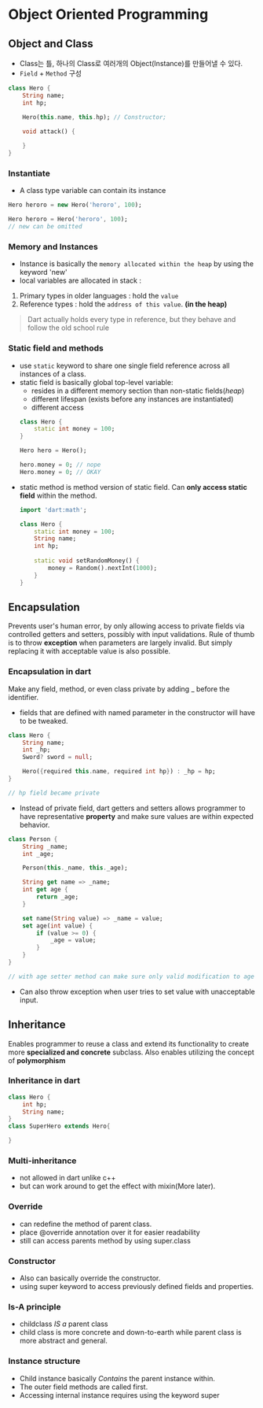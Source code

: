 # Object Oriented Programming

## Object and Class
- Class는 틀, 하나의 Class로 여러개의 Object(Instance)를 만들어낼 수 있다.
- `Field` + `Method` 구성
```dart
class Hero {
    String name;
    int hp;

    Hero(this.name, this.hp); // Constructor;

    void attack() {
        
    }
}
```

### Instantiate
- A class type variable can contain its instance
```dart
Hero heroro = new Hero('heroro', 100);

Hero heroro = Hero('heroro', 100);
// new can be omitted
```

### Memory and Instances
- Instance is basically the `memory allocated within the heap` by using the keyword 'new' 
- local variables are allocated in stack :
1. Primary types in older languages : hold the `value`
2. Reference types : hold the `address of this value`. **(in the heap)**

> Dart actually holds every type in reference, but they behave and follow the old school rule

### Static field and methods
- use `static` keyword to share one single field reference across all instances of a class.
- static field is basically global top-level variable:
    - resides in a different memory section than non-static fields(*heap*)
    - different lifespan (exists before any instances are instantiated)
    - different access
    ```dart
    class Hero {
        static int money = 100;
    }

    Hero hero = Hero();

    hero.money = 0; // nope
    Hero.money = 0; // OKAY
    ```
- static method is method version of static field. Can **only access static field** within the method.
    ```dart
    import 'dart:math';

    class Hero {
        static int money = 100;
        String name;
        int hp;
        
        static void setRandomMoney() {
            money = Random().nextInt(1000);
        }
    }
    ```

## Encapsulation
Prevents user's human error, by only allowing access to private fields via controlled getters and setters, possibly with input validations. Rule of thumb is to throw **exception** when parameters are largely invalid. But simply replacing it with acceptable value is also possible.

### Encapsulation in dart
Make any field, method, or even class private by adding _ before the identifier.
- fields that are defined with named parameter in the constructor will have to be tweaked.
```dart
class Hero {
    String name;
    int _hp;
    Sword? sword = null;

    Hero({required this.name, required int hp}) : _hp = hp;
}

// hp field became private
```

- Instead of private field, dart getters and setters allows programmer to have representative **property** and make sure values are within expected behavior.

```dart
class Person {
    String _name;
    int _age;

    Person(this._name, this._age);

    String get name => _name;
    int get age {
        return _age;
    }

    set name(String value) => _name = value;
    set age(int value) {
        if (value >= 0) {
            _age = value;
        }
    }
}

// with age setter method can make sure only valid modification to age is applied.
```
- Can also throw exception when user tries to set value with unacceptable input.

## Inheritance
Enables programmer to reuse a class and extend its functionality to create more **specialized and concrete** subclass. Also enables utilizing the concept of **polymorphism**
### Inheritance in dart
```dart
class Hero {
    int hp;
    String name;
}
class SuperHero extends Hero{

}
```
### Multi-inheritance
- not allowed in dart unlike c++
- but can work around to get the effect with mixin(More later).

### Override
- can redefine the method of parent class.
- place @override annotation over it for easier readability
- still can access parents method by using super.class

### Constructor
- Also can basically override the constructor.
- using super keyword to access previously defined fields and properties.

### Is-A principle
- childclass *IS a* parent class
- child class is more concrete and down-to-earth while parent class is more abstract and general.

### Instance structure
- Child instance basically *Contains* the parent instance within.
- The outer field methods are called first.
- Accessing internal instance requires using the keyword super